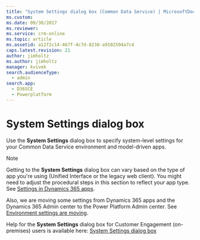 ```yaml
---
title: "System Settings dialog box (Common Data Service) | MicrosoftDocs"
ms.custom: 
ms.date: 09/30/2017
ms.reviewer: 
ms.service: crm-online
ms.topic: article
ms.assetid: a12f2c14-467f-4c7d-8238-a9102594a7c4
caps.latest.revision: 21
author: jimholtz
ms.author: jimholtz
manager: kvivek
search.audienceType: 
  - admin
search.app: 
  - D365CE
  - Powerplatform
---
```

# System Settings dialog box 

Use the **System Settings** dialog box to specify system-level settings for your Common Data Service environment and model-driven apps.

> [!NOTE]
> Getting to the **System Settings** dialog box can vary based on the type of app you're using (Unified Interface or the legacy web client). You might need to adjust the procedural steps in this section to reflect your app type. See [Settings in Dynamics 365 apps](../admin/admin-settings.md#settings-in-dynamics-365-apps).
>
> Also, we are moving some settings from Dynamics 365 apps and the Dynamics 365 Admin center to the Power Platform Admin center. See [Environment settings are moving](../admin/admin-settings.md#environment-settings-are-moving).

Help for the **System Settings** dialog box for Customer Engagement (on-premises) users is available here: [System Settings dialog box](/dynamics365/customer-engagement/on-premises/admin/system-settings-dialog-box-general-tab)
